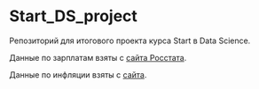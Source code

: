 # Start_DS_project

Репозиторий для итогового проекта курса Start в Data Science.

Данные по зарплатам взяты с [сайта Росстата](https://rosstat.gov.ru/labor_market_employment_salaries#).

Данные по инфляции взяты с [сайта](https://xn----ctbjnaatncev9av3a8f8b.xn--p1ai/%D1%82%D0%B0%D0%B1%D0%BB%D0%B8%D1%86%D1%8B-%D0%B8%D0%BD%D1%84%D0%BB%D1%8F%D1%86%D0%B8%D0%B8).

